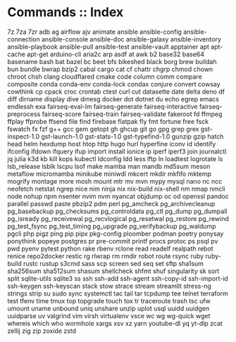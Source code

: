 # Commands :: Index

7z
7za
7zr
adb
ag
airflow
ajv
animate
ansible
ansible-config
ansible-connection
ansible-console
ansible-doc
ansible-galaxy
ansible-inventory
ansible-playbook
ansible-pull
ansible-test
ansible-vault
apptainer
apt
apt-cache
apt-get
arduino-cli
aria2c
arp
asdf
at
awk
b2
base32
base64
basename
bash
bat
bazel
bc
beet
bfs
bikeshed
black
borg
brew
buildah
bun
bundle
bwrap
bzip2
cabal
cargo
cat
cf
chattr
chgrp
chmod
chown
chroot
chsh
clang
cloudflared
cmake
code
column
comm
compare
composite
conda
conda-env
conda-lock
condax
conjure
convert
cowsay
cowthink
cp
cpack
croc
crontab
ctest
curl
cut
datasette
date
delta
deno
df
diff
dirname
display
dive
dmesg
docker
dot
dotnet
du
echo
egrep
emacs
endlessh
exa
fairseq-eval-lm
fairseq-generate
fairseq-interactive
fairseq-preprocess
fairseq-score
fairseq-train
fairseq-validate
fakeroot
fd
ffmpeg
ffplay
ffprobe
ffsend
file
find
firebase
flatpak
fly
fmt
fortune
free
fsck
fswatch
fx
fzf
g++
gcc
gem
getopt
gh
ghcup
git
go
gpg
grep
grex
gst-inspect-1.0
gst-launch-1.0
gst-stats-1.0
gst-typefind-1.0
gunzip
gzip
hatch
head
helm
hexdump
host
htop
http
hugo
hurl
hyperfine
iconv
id
identify
ifconfig
ifdown
ifquery
ifup
import
install
ionice
ip
iperf
iperf3
join
journalctl
jq
julia
k3d
kb
kill
kops
kubectl
ldconfig
ldd
less
lftp
ln
loadtest
logrotate
ls
lsb_release
lsblk
lscpu
lsof
make
mamba
man
mandb
md5sum
meson
metaflow
micromamba
minikube
miniwdl
mkcert
mkdir
mkfifo
mktemp
mogrify
montage
more
mosh
mount
mtr
mv
mvn
mypy
mysql
nano
nc
ncc
neofetch
netstat
ngrep
nice
nim
ninja
nix
nix-build
nix-shell
nm
nmap
nmcli
node
nohup
npm
nsenter
nvim
nvm
nyancat
objdump
oc
od
openssl
pandoc
parallel
passwd
paste
pbzip2
pdm
perl
pg_amcheck
pg_archivecleanup
pg_basebackup
pg_checksums
pg_controldata
pg_ctl
pg_dump
pg_dumpall
pg_isready
pg_receivewal
pg_recvlogical
pg_resetwal
pg_restore
pg_rewind
pg_test_fsync
pg_test_timing
pg_upgrade
pg_verifybackup
pg_waldump
pgcli
php
pigz
ping
pip
pipx
pkg-config
ploomber
podman
poetry
ponysay
ponythink
popeye
postgres
pr
pre-commit
printf
procs
protoc
ps
psql
pv
pwd
pyenv
pytest
python
rake
rbenv
rclone
read
readelf
realpath
rebot
renice
repo2docker
restic
rg
rlwrap
rm
rmdir
robot
route
rsync
ruby
ruby-build
rustc
rustup
s3cmd
sass
scp
screen
sed
seq
set
sftp
sha1sum
sha256sum
sha512sum
shasum
shellcheck
shfmt
shuf
singularity
sk
sort
split
sqlite-utils
sqlite3
ss
ssh
ssh-add
ssh-agent
ssh-copy-id
ssh-import-id
ssh-keygen
ssh-keyscan
stack
stow
strace
stream
streamlit
stress-ng
strings
strip
su
sudo
sync
systemctl
tac
tail
tar
tcpdump
tee
telnet
terraform
test
tfenv
time
tmux
top
topgrade
touch
tox
tr
traceroute
trash
tsc
ufw
umount
uname
unbound
uniq
unshare
unzip
uplot
usql
uuidd
uuidgen
uuidparse
uv
valgrind
vim
virsh
virtualenv
vsce
wc
wg
wg-quick
wget
whereis
which
who
wormhole
xargs
xsv
xz
yarn
youtube-dl
yq
yt-dlp
zcat
zellij
zig
zip
zoxide
zstd

